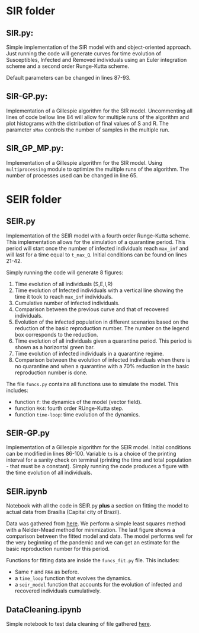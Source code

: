# SIR folder

## SIR.py:

Simple implementation of the SIR model with and object-oriented approach. Just running the code will generate curves for time evolution of Susceptibles, Infected and Removed individuals using an Euler integration scheme and a second order Runge-Kutta scheme.

Default parameters can be changed in lines 87-93.

## SIR-GP.py:

Implementation of a Gillespie algorithm for the SIR model. Uncommenting all lines of code bellow line 84 will allow for multiple runs of the algorithm and plot histograms with the distribution of final values of S and R. The parameter `sMax` controls the number of samples in the multiple run.

## SIR_GP_MP.py:

Implementation of a Gillespie algorithm for the SIR model. Using `multiprocessing` module to optimize the multiple runs of the algorithm. The number of processes used can be changed in line 65.

# SEIR folder

## SEIR.py

Implementation of the SEIR model with a fourth order Runge-Kutta scheme. This implementation allows for the simulation of a quarantine period. This period will start once the number of infected individuals reach `max_inf` and will last for a time equal to `t_max_Q`. Initial conditions can be found on lines 21-42.

Simply running the code will generate 8 figures:

1. Time evolution of all individuals (S,E,I,R)
2. Time evolution of Infected individuals with a vertical line showing the time it took to reach `max_inf` individuals.
3. Cumulative number of infected individuals.
4. Comparison between the previous curve and that of recovered individuals.
5. Evolution of the infected population in different scenarios based on the reduction of the basic reproduction number. The number on the legend box corresponds to the reduction.
6. Time evolution of all individuals given a quarantine period. This period is shown as a horizontal green bar.
7. Time evolution of infected individuals in a quarantine regime.
8. Comparison between the evolution of infected individuals when there is no quarantine and when a quarantine with a 70% reduction in the basic reproduction number is done.

The file `funcs.py` contains all functions use to simulate the model. This includes:

* function `f`: the dynamics of the model (vector field).
* function `RK4`: fourth order RUnge-Kutta step.
* function `time-loop`: time evolution of the dynamics.

## SEIR-GP.py

Implementation of a Gillespie algorithm for the SEIR model. Initial conditions can be modified in lines 86-100. Variable `ts` is a choice of the printing interval for a sanity check on terminal (printing the time and total population - that must be a constant). Simply running the code produces a figure with the time evolution of all individuals.

## SEIR.ipynb

Notebook with all the code in SEIR.py **plus** a section on fitting the model to actual data from Brasília (Capital city of Brazil).

Data was gathered from [here](https://covid.saude.gov.br/). We perform a simple least squares method with a Nelder-Mead method for minimization. The last figure shows a comparison between the fitted model and data. The model performs well for the very beginning of the pandemic and we can get an estimate for the basic reproduction number for this period.

Functions for fitting data are inside the `funcs_fit.py` file. This includes:
* Same `f` and `RK4` as before.
* a `time_loop` function that evolves the dynamics.
* a `seir_model` function that accounts for the evolution of infected and recovered individuals cumulatively.

## DataCleaning.ipynb

Simple notebook to test data cleaning of file gathered [here](https://covid.saude.gov.br/).
